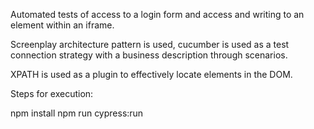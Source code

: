 Automated tests of access to a login form and access and writing to an element within an iframe.

Screenplay architecture pattern is used, cucumber is used as a test connection strategy with a business description through scenarios.

XPATH is used as a plugin to effectively locate elements in the DOM.

Steps for execution:

npm install
npm run cypress:run
